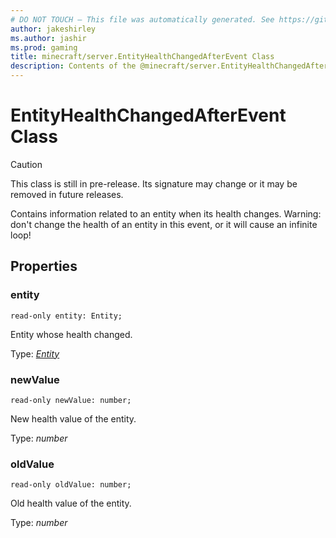 ```yaml
---
# DO NOT TOUCH — This file was automatically generated. See https://github.com/mojang/minecraftapidocsgenerator to modify descriptions, examples, etc.
author: jakeshirley
ms.author: jashir
ms.prod: gaming
title: minecraft/server.EntityHealthChangedAfterEvent Class
description: Contents of the @minecraft/server.EntityHealthChangedAfterEvent class.
---
```

# EntityHealthChangedAfterEvent Class

> [!CAUTION]
> This class is still in pre-release.  Its signature may change or it may be removed in future releases.

Contains information related to an entity when its health changes. Warning: don't change the health of an entity in this event, or it will cause an infinite loop!

## Properties

### **entity**
`read-only entity: Entity;`

Entity whose health changed.

Type: [*Entity*](Entity.md)

### **newValue**
`read-only newValue: number;`

New health value of the entity.

Type: *number*

### **oldValue**
`read-only oldValue: number;`

Old health value of the entity.

Type: *number*
